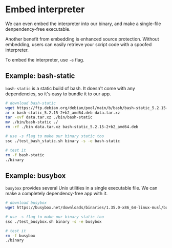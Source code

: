 # Embed interpreter

We can even embed the interpreter into our binary, and make a single-file denpendency-free executable.

Another benefit from embedding is enhanced source protection. Without embedding, users can easily retrieve your script code with a spoofed interpreter.

To embed the interpreter, use `-e` flag.

## Example: bash-static

`bash-static` is a static build of bash. It doesn't come with any dependencies, so it's easy to bundle it to our app.

```bash
# download bash-static
wget https://ftp.debian.org/debian/pool/main/b/bash/bash-static_5.2.15-2+b2_amd64.deb
ar x bash-static_5.2.15-2+b2_amd64.deb data.tar.xz
tar -xvf data.tar.xz ./bin/bash-static
mv ./bin/bash-static ./
rm -rf ./bin data.tar.xz bash-static_5.2.15-2+b2_amd64.deb

# use -s flag to make our binary static too
ssc ./test_bash_static.sh binary -s -e bash-static

# test it
rm -f bash-static
./binary
```

## Example: busybox

`busybox` provides several Unix utilities in a single executable file. We can make a completely dependency-free app with it.

```bash
# download busybox
wget https://busybox.net/downloads/binaries/1.35.0-x86_64-linux-musl/busybox

# use -s flag to make our binary static too
ssc ./test_busybox.sh binary -s -e busybox

# test it
rm -f busybox
./binary
```
